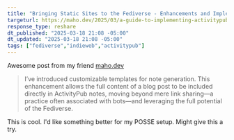 ```yaml
---
title: "Bringing Static Sites to the Fediverse - Enhancements and Implementations"
targeturl: https://maho.dev/2025/03/a-guide-to-implementing-activitypub-in-a-static-site-or-any-website-q1-2025-updates/ 
response_type: reshare
dt_published: "2025-03-18 21:08 -05:00"
dt_updated: "2025-03-18 21:08 -05:00"
tags: ["fediverse","indieweb","activitypub"]
---
```


Awesome post from my friend [maho.dev](https://maho.dev/)

> I’ve introduced customizable templates for note generation. This enhancement allows the full content of a blog post to be included directly in ActivityPub notes, moving beyond mere link sharing—a practice often associated with bots—and leveraging the full potential of the Fediverse.

This is cool. I'd like something better for my POSSE setup. Might give this a try. 